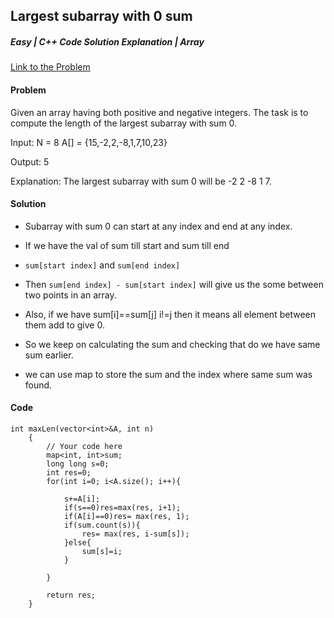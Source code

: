 ## Largest subarray with 0 sum

##### Easy | C++ Code Solution Explanation | Array

[Link to the Problem](https://practice.geeksforgeeks.org/problems/largest-subarray-with-0-sum/1)

#### Problem

Given an array having both positive and negative integers. The task is to compute the length of the largest subarray with sum 0.

Input:
N = 8
A[] = {15,-2,2,-8,1,7,10,23}

Output: 5

Explanation: The largest subarray with sum 0 will be -2 2 -8 1 7.

#### Solution

- Subarray with sum 0 can start at any index and end at any index.
- If we have the val of sum till start and sum till end
- `sum[start index]` and `sum[end index]`
- Then `sum[end index] - sum[start index]` will give us the some between two points in an array.

- Also, if we have sum[i]==sum[j] i!=j then it means all element between them add to give 0.
- So we keep on calculating the sum and checking that do we have same sum earlier.
- we can use map to store the sum and the index where same sum was found.

#### Code

```
int maxLen(vector<int>&A, int n)
    {
        // Your code here
        map<int, int>sum;
        long long s=0;
        int res=0;
        for(int i=0; i<A.size(); i++){

            s+=A[i];
            if(s==0)res=max(res, i+1);
            if(A[i]==0)res= max(res, 1);
            if(sum.count(s)){
                res= max(res, i-sum[s]);
            }else{
                sum[s]=i;
            }

        }

        return res;
    }
```
